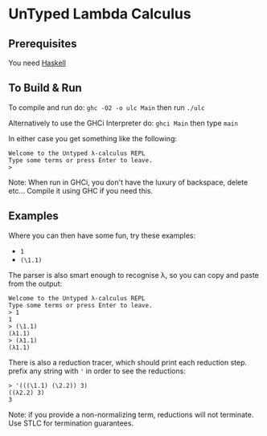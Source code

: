 # UnTyped Lambda Calculus

## Prerequisites
You need [Haskell](https://www.haskell.org/)

## To Build & Run

To compile and run do:
`ghc -O2 -o ulc Main`
then run `./ulc`

Alternatively to use the GHCi Interpreter do:
`ghci Main`
then type `main`

In either case you get something like the following:
```
Welcome to the Untyped λ-calculus REPL
Type some terms or press Enter to leave.
>

```
Note: When run in GHCi, you don't have the luxury of backspace, delete etc...
Compile it using GHC if you need this.

## Examples 
Where you can then have some fun, try these examples:
- `1`
- `(\1.1)`

The parser is also smart enough to recognise λ, so you can copy and paste from the output:
```
Welcome to the Untyped λ-calculus REPL
Type some terms or press Enter to leave.
> 1
1
> (\1.1)
(λ1.1)
> (λ1.1)
(λ1.1)
```

There is also a reduction tracer, which should print each reduction step. prefix any string with `'` in order to see the reductions:
```
> '(((\1.1) (\2.2)) 3)
((λ2.2) 3)
3
```
Note: if you provide a non-normalizing term, reductions will not terminate. Use STLC for termination guarantees.

